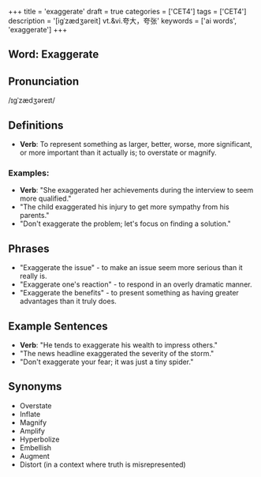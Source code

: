 +++
title = 'exaggerate'
draft = true
categories = ['CET4']
tags = ['CET4']
description = '[igˈzædʒəreit] vt.&vi.夸大，夸张'
keywords = ['ai words', 'exaggerate']
+++

## Word: Exaggerate

## Pronunciation
/ɪɡˈzædʒəreɪt/

## Definitions
- **Verb**: To represent something as larger, better, worse, more significant, or more important than it actually is; to overstate or magnify. 

### Examples:
- **Verb**: "She exaggerated her achievements during the interview to seem more qualified." 
- "The child exaggerated his injury to get more sympathy from his parents."
- "Don't exaggerate the problem; let's focus on finding a solution."

## Phrases
- "Exaggerate the issue" - to make an issue seem more serious than it really is.
- "Exaggerate one's reaction" - to respond in an overly dramatic manner.
- "Exaggerate the benefits" - to present something as having greater advantages than it truly does.

## Example Sentences
- **Verb**: "He tends to exaggerate his wealth to impress others."
- "The news headline exaggerated the severity of the storm."
- "Don't exaggerate your fear; it was just a tiny spider."

## Synonyms
- Overstate
- Inflate
- Magnify
- Amplify
- Hyperbolize
- Embellish
- Augment
- Distort (in a context where truth is misrepresented)
